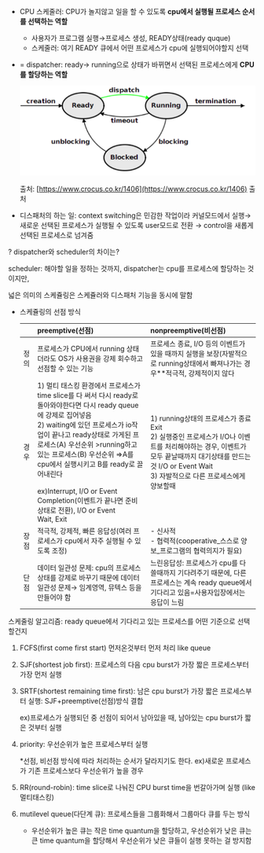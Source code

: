 - CPU 스케줄러: CPU가 놀지않고 일을 할 수 있도록 **cpu에서 실행될 프로세스 순서를 선택하는 역할**
    - 사용자가 프로그램 실행→프로세스 생성, READY상태(ready quque)
    - 스케줄러: 여기 READY 큐에서 어떤 프로세스가 cpu에 실행되어야할지 선택
- = dispatcher: ready→ running으로 상태가 바뀌면서 선택된 프로세스에게 **CPU를 할당하는 역할**
    
    ![구조2](./%EC%9D%B4%EB%AF%B8%EC%A7%80/%EA%B5%AC%EC%A1%B02.png)
    
    출처: [https://www.crocus.co.kr/1406](https://www.crocus.co.kr/1406) 출처
    
- 디스패처의 하는 일: context switching은 민감한 작업이라 커널모드에서 실행→ 새로운 선택된 프로세스가 실행될 수 있도록 user모드로 전환 → control을 새롭게 선택된 프로세스로 넘겨줌

? dispatcher와 scheduler의 차이는?

scheduler: 해야할 일을 정하는 것까지, dispatcher는 cpu를 프로세스에 할당하는 것이지만,

넓은 의미의 스케쥴링은 스케쥴러와 디스패처 기능을 동시에 말함

- 스케쥴링의 선점 방식
    
    
    |  | preemptive(선점)  | nonpreemptive(비선점) |
    | --- | --- | --- |
    |  정의 | 프로세스가 CPU에서 running 상태더라도 OS가 사용권을 강제 회수하고 선점할 수 있는 기능 | 프로세스 종료, I/O 등의 이벤트가 있을 때까지 실행을 보장(자발적으로 running상태에서 빠져나가는 경우**적극적, 강제적이지 않다 |
    | 경우 | 1) 멀티 태스킹 환경에서 프로세스가 time slice를 다 써서 다시 ready로 돌아와야한다면 다시 ready queue에 강제로 집어넣음 <br> 2) waiting에 있던 프로세스가 io작업이 끝나고 ready상태로 가게된 프로세스(A) 우선순위 >running하고 있는 프로세스(B) 우선순위 ⇒A를 cpu에서 실행시키고 B를 ready로 끌어내린다  <br><br> ex)Interrupt, I/O or Event Completion(이벤트가 끝나면 준비상태로 전환), I/O or Event Wait, Exit | 1) running상태의 프로세스가 종료 Exit <br> 2) 실행중인 프로세스가 I/O나 이벤트를 처리해야하는 경우, 이벤트가 모두 끝날때까지 대기상태를 만드는 것 I/O or Event Wait <br> 3) 자발적으로 다른 프로세스에게 양보할때 |
    | 장점 | 적극적, 강제적, 빠른 응답성(여러 프로세스가 cpu에서 자주 실행될 수 있도록 조정) | - 신사적 <br>- 협력적(cooperative_스스로 양보_프로그램의 협력의지가 필요) |
    | 단점 | 데이터 일관성 문제: cpu의 프로세스 상태를 강제로 바꾸기 때문에 데이터 일관성 문제→ 임계영역, 뮤텍스 등을 만들어야 함 | 느린응답성: 프로세스가 cpu를 다 쓸때까지 기다려주기 때문에, 다른 프로세스는 계속 ready queue에서 기다리고 있음=사용자입장에서는 응답이 느림 |

스케줄링 알고리즘: ready queue에서 기다리고 있는 프로세스를 어떤 기준으로 선택할건지

1. FCFS(first come first start) 먼저온것부터 먼저 처리 like queue
2. SJF(shortest job first): 프로세스의 다음 cpu burst가 가장 짧은 프로세스부터 가장 먼저 실행
3. SRTF(shortest remaining time first): 남은 cpu burst가 가장 짧은 프로세스부터 실행: SJF+preemptive(선점)방식 결합
    
    ex)프로세스가 실행되던 중 선점이 되어서 남아있을 때, 남아있는 cpu burst가 짧은 것부터 실행
    
4. priority: 우선순위가 높은 프로세스부터 실행
    
    *선점, 비선점 방식에 따라 처리하는 순서가 달라지기도 한다. ex)새로운 프로세스가 기존 프로세스보다 우선순위가 높을 경우
    
5. RR(round-robin): time slice로 나눠진 CPU burst time을 번갈아가며 실행 (like 멀티태스킹)
6. mutilevel queue(다단계 큐): 프로세스들을 그룹화해서 그룹마다 큐를 두는 방식
    - 우선순위가 높은 큐는 작은 time quantum을 할당하고, 우선순위가 낮은 큐는 큰 time quantum을 할당해서 우선순위가 낮은 큐들이 실행 못하는 걸 방지함
